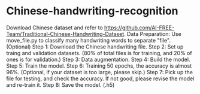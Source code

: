 # Chinese-handwriting-recognition
Download Chinese dataset and refer to https://github.com/AI-FREE-Team/Traditional-Chinese-Handwriting-Dataset.
Data Preparation: Use move_file.py to classify many handwriting words to separate "file". (Optional)
Step 1: Download the Chinese handwriting file.
Step 2: Set up traing and validation datasets. (80% of total files is for training, and 20% of ones is for validation.)
Step 3: Data augmentation.
Step 4: Build the model.
Step 5: Train the model.
Step 6: Training 50 epochs, the accuracy is almost 96%. (Optional, if your dataset is too large, please skip.)
Step 7: Pick up the file for testing, and check the accuracy. If not good, please revise the model and re-train it.
Step 8: Save the model. (.h5)

